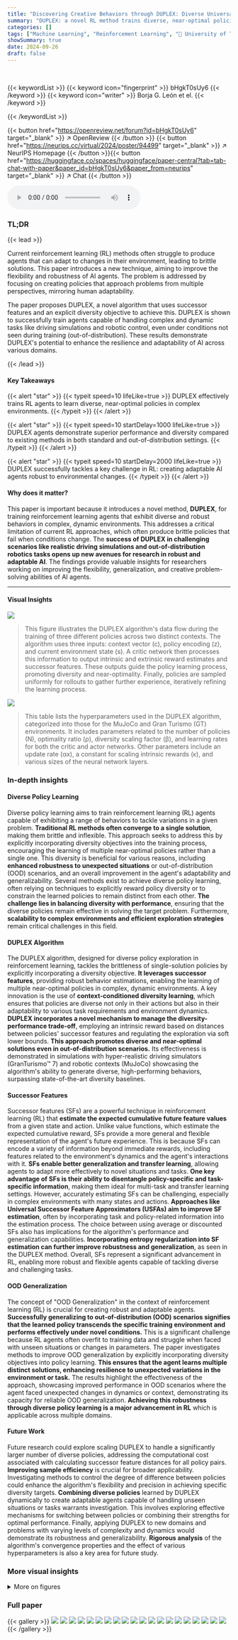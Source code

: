 ```yaml
---
title: "Discovering Creative Behaviors through DUPLEX: Diverse Universal Features for Policy Exploration"
summary: "DUPLEX: a novel RL method trains diverse, near-optimal policies in complex, dynamic environments by explicitly maximizing policy diversity using successor features.  It outperforms existing methods in..."
categories: []
tags: ["Machine Learning", "Reinforcement Learning", "🏢 University of Texas at Austin",]
showSummary: true
date: 2024-09-26
draft: false
---
```


<br>

{{< keywordList >}}
{{< keyword icon="fingerprint" >}} bHgkT0sUy6 {{< /keyword >}}
{{< keyword icon="writer" >}} Borja G. León et el. {{< /keyword >}}
 
{{< /keywordList >}}

{{< button href="https://openreview.net/forum?id=bHgkT0sUy6" target="_blank" >}}
↗ OpenReview
{{< /button >}}
{{< button href="https://neurips.cc/virtual/2024/poster/94499" target="_blank" >}}
↗ NeurIPS Homepage
{{< /button >}}{{< button href="https://huggingface.co/spaces/huggingface/paper-central?tab=tab-chat-with-paper&paper_id=bHgkT0sUy6&paper_from=neurips" target="_blank" >}}
↗ Chat
{{< /button >}}



<audio controls>
    <source src="https://ai-paper-reviewer.com/bHgkT0sUy6/podcast.wav" type="audio/wav">
    Your browser does not support the audio element.
</audio>


### TL;DR


{{< lead >}}

Current reinforcement learning (RL) methods often struggle to produce agents that can adapt to changes in their environment, leading to brittle solutions.  This paper introduces a new technique, aiming to improve the flexibility and robustness of AI agents.  The problem is addressed by focusing on creating policies that approach problems from multiple perspectives, mirroring human adaptability. 

The paper proposes DUPLEX, a novel algorithm that uses successor features and an explicit diversity objective to achieve this.  DUPLEX is shown to successfully train agents capable of handling complex and dynamic tasks like driving simulations and robotic control, even under conditions not seen during training (out-of-distribution). These results demonstrate DUPLEX's potential to enhance the resilience and adaptability of AI across various domains.

{{< /lead >}}


#### Key Takeaways

{{< alert "star" >}}
{{< typeit speed=10 lifeLike=true >}} DUPLEX effectively trains RL agents to learn diverse, near-optimal policies in complex environments. {{< /typeit >}}
{{< /alert >}}

{{< alert "star" >}}
{{< typeit speed=10 startDelay=1000 lifeLike=true >}} DUPLEX agents demonstrate superior performance and diversity compared to existing methods in both standard and out-of-distribution settings. {{< /typeit >}}
{{< /alert >}}

{{< alert "star" >}}
{{< typeit speed=10 startDelay=2000 lifeLike=true >}} DUPLEX successfully tackles a key challenge in RL: creating adaptable AI agents robust to environmental changes. {{< /typeit >}}
{{< /alert >}}

#### Why does it matter?
This paper is important because it introduces a novel method, **DUPLEX**, for training reinforcement learning agents that exhibit diverse and robust behaviors in complex, dynamic environments.  This addresses a critical limitation of current RL approaches, which often produce brittle policies that fail when conditions change. The **success of DUPLEX in challenging scenarios like realistic driving simulations and out-of-distribution robotics tasks opens up new avenues for research in robust and adaptable AI**. The findings provide valuable insights for researchers working on improving the flexibility, generalization, and creative problem-solving abilities of AI agents.

------
#### Visual Insights



![](https://ai-paper-reviewer.com/bHgkT0sUy6/figures_1_1.jpg)

> This figure illustrates the DUPLEX algorithm's data flow during the training of three different policies across two distinct contexts.  The algorithm uses three inputs: context vector (c), policy encoding (z), and current environment state (s). A critic network then processes this information to output intrinsic and extrinsic reward estimates and successor features.  These outputs guide the policy learning process, promoting diversity and near-optimality.  Finally, policies are sampled uniformly for rollouts to gather further experience, iteratively refining the learning process.





![](https://ai-paper-reviewer.com/bHgkT0sUy6/tables_15_1.jpg)

> This table lists the hyperparameters used in the DUPLEX algorithm, categorized into those for the MuJoCo and Gran Turismo (GT) environments.  It includes parameters related to the number of policies (N), optimality ratio (ρ), diversity scaling factor (β), and learning rates for both the critic and actor networks. Other parameters include an update rate (αx), a constant for scaling intrinsic rewards (κ), and various sizes of the neural network layers.





### In-depth insights


#### Diverse Policy Learning
Diverse policy learning aims to train reinforcement learning (RL) agents capable of exhibiting a range of behaviors to tackle variations in a given problem.  **Traditional RL methods often converge to a single solution**, making them brittle and inflexible.  This approach seeks to address this by explicitly incorporating diversity objectives into the training process, encouraging the learning of multiple near-optimal policies rather than a single one.  This diversity is beneficial for various reasons, including **enhanced robustness to unexpected situations** or out-of-distribution (OOD) scenarios, and an overall improvement in the agent's adaptability and generalizability.  Several methods exist to achieve diverse policy learning, often relying on techniques to explicitly reward policy diversity or to constrain the learned policies to remain distinct from each other.  **The challenge lies in balancing diversity with performance**, ensuring that the diverse policies remain effective in solving the target problem.  Furthermore, **scalability to complex environments and efficient exploration strategies** remain critical challenges in this field.

#### DUPLEX Algorithm
The DUPLEX algorithm, designed for diverse policy exploration in reinforcement learning, tackles the brittleness of single-solution policies by explicitly incorporating a diversity objective.  **It leverages successor features**, providing robust behavior estimations, enabling the learning of multiple near-optimal policies in complex, dynamic environments.  A key innovation is the use of **context-conditioned diversity learning**, which ensures that policies are diverse not only in their actions but also in their adaptability to various task requirements and environment dynamics.  **DUPLEX incorporates a novel mechanism to manage the diversity-performance trade-off**, employing an intrinsic reward based on distances between policies' successor features and regulating the exploration via soft lower bounds.  **This approach promotes diverse and near-optimal solutions even in out-of-distribution scenarios.** Its effectiveness is demonstrated in simulations with hyper-realistic driving simulators (GranTurismo™ 7) and robotic contexts (MuJoCo) showcasing the algorithm's ability to generate diverse, high-performing behaviors, surpassing state-of-the-art diversity baselines.

#### Successor Features
Successor features (SFs) are a powerful technique in reinforcement learning (RL) that **estimate the expected cumulative future feature values** from a given state and action.  Unlike value functions, which estimate the expected cumulative reward, SFs provide a more general and flexible representation of the agent's future experience.  This is because SFs can encode a variety of information beyond immediate rewards, including features related to the environment's dynamics and the agent's interactions with it.  **SFs enable better generalization and transfer learning**, allowing agents to adapt more effectively to novel situations and tasks.  **One key advantage of SFs is their ability to disentangle policy-specific and task-specific information**, making them ideal for multi-task and transfer learning settings.  However, accurately estimating SFs can be challenging, especially in complex environments with many states and actions.  **Approaches like Universal Successor Feature Approximators (USFAs) aim to improve SF estimation**, often by incorporating task and policy-related information into the estimation process.  The choice between using average or discounted SFs also has implications for the algorithm's performance and generalization capabilities.  **Incorporating entropy regularization into SF estimation can further improve robustness and generalization**, as seen in the DUPLEX method.  Overall, SFs represent a significant advancement in RL, enabling more robust and flexible agents capable of tackling diverse and challenging tasks.

#### OOD Generalization
The concept of "OOD Generalization" in the context of reinforcement learning (RL) is crucial for creating robust and adaptable agents.  **Successfully generalizing to out-of-distribution (OOD) scenarios signifies that the learned policy transcends the specific training environment and performs effectively under novel conditions.** This is a significant challenge because RL agents often overfit to training data and struggle when faced with unseen situations or changes in parameters. The paper investigates methods to improve OOD generalization by explicitly incorporating diversity objectives into policy learning. **This ensures that the agent learns multiple distinct solutions, enhancing resilience to unexpected variations in the environment or task.** The results highlight the effectiveness of the approach, showcasing improved performance in OOD scenarios where the agent faced unexpected changes in dynamics or context,  demonstrating its capacity for reliable OOD generalization. **Achieving this robustness through diverse policy learning is a major advancement in RL** which is applicable across multiple domains.

#### Future Work
Future research could explore scaling DUPLEX to handle a significantly larger number of diverse policies, addressing the computational cost associated with calculating successor feature distances for all policy pairs.  **Improving sample efficiency** is crucial for broader applicability.  Investigating methods to control the degree of difference between policies could enhance the algorithm's flexibility and precision in achieving specific diversity targets.  **Combining diverse policies** learned by DUPLEX dynamically to create adaptable agents capable of handling unseen situations or tasks warrants investigation. This involves exploring effective mechanisms for switching between policies or combining their strengths for optimal performance.  Finally, applying DUPLEX to new domains and problems with varying levels of complexity and dynamics would demonstrate its robustness and generalizability.  **Rigorous analysis** of the algorithm's convergence properties and the effect of various hyperparameters is also a key area for future study.


### More visual insights

<details>
<summary>More on figures
</summary>


![](https://ai-paper-reviewer.com/bHgkT0sUy6/figures_6_1.jpg)

> This figure displays the results of the DUPLEX and DOMINO algorithms on the Gran Turismo 7 (GT) racing simulator.  Subfigure (a) shows the reward-diversity trade-off, illustrating that DUPLEX achieves both high rewards and high diversity, unlike DOMINO. Subfigure (b) demonstrates the number of active policies (those that complete laps) over training epochs, highlighting DUPLEX's ability to maintain a diverse set of active policies.  Subfigure (c) presents the minimum lap times achieved by each policy, further showcasing the diverse performance of DUPLEX.


![](https://ai-paper-reviewer.com/bHgkT0sUy6/figures_7_1.jpg)

> This figure presents the results of the DUPLEX and DOMINO algorithms on the Gran Turismo 7 (GT) racing simulator.  Panel (a) shows the reward-diversity trade-off, illustrating that DUPLEX achieves both high rewards and high diversity, unlike DOMINO. Panel (b) displays the number of active (finishing) policies over training epochs, showing DUPLEX maintains a diverse set of active policies. Panel (c) shows the minimum lap times achieved by each policy, highlighting the diversity in performance across policies. The use of a soft lower bound (β) in DUPLEX is crucial for focusing the search for diverse policies in a near-optimal region.


![](https://ai-paper-reviewer.com/bHgkT0sUy6/figures_8_1.jpg)

> This figure presents the results of the experiments conducted in Gran Turismo 7 (GT).  Panel (a) shows the reward-diversity trade-off, comparing DUPLEX and DOMINO.  DUPLEX shows a better balance between reward and diversity than DOMINO. Panel (b) illustrates the number of active policies (those that complete laps) over training epochs, highlighting the sustained diversity of DUPLEX.  Panel (c) displays the minimum lap times achieved by the diverse policies learned by each algorithm, further demonstrating the diverse and competitive driving behaviors learned by DUPLEX.


![](https://ai-paper-reviewer.com/bHgkT0sUy6/figures_8_2.jpg)

> This figure shows the results of the DUPLEX algorithm in the Gran Turismo 7 (GT) environment.  Panel (a) presents a reward-diversity trade-off curve, comparing DUPLEX and DOMINO, highlighting DUPLEX's ability to achieve both high reward and high diversity. Panel (b) illustrates the number of active policies (those that complete a lap) over training epochs, demonstrating that DUPLEX maintains a diverse set of active policies.  Finally, panel (c) shows the minimum lap times achieved by the diverse policies, further emphasizing the competitive performance of all policies learned by DUPLEX.


![](https://ai-paper-reviewer.com/bHgkT0sUy6/figures_13_1.jpg)

> This figure displays the performance of DUPLEX and DOMINO on the MuJoCo Walker environment for a single task.  Both algorithms used the average occupancy metric (dav) instead of estimating successor features (SFs).  The left panel shows the reward obtained by the best-performing policy for each method, while the right panel shows the average reward across all policies. The results highlight the superior performance of DUPLEX in achieving both high rewards and diversity.  A baseline result using vanilla SAC is also provided for context.


</details>






### Full paper

{{< gallery >}}
<img src="https://ai-paper-reviewer.com/bHgkT0sUy6/1.png" class="grid-w50 md:grid-w33 xl:grid-w25" />
<img src="https://ai-paper-reviewer.com/bHgkT0sUy6/2.png" class="grid-w50 md:grid-w33 xl:grid-w25" />
<img src="https://ai-paper-reviewer.com/bHgkT0sUy6/3.png" class="grid-w50 md:grid-w33 xl:grid-w25" />
<img src="https://ai-paper-reviewer.com/bHgkT0sUy6/4.png" class="grid-w50 md:grid-w33 xl:grid-w25" />
<img src="https://ai-paper-reviewer.com/bHgkT0sUy6/5.png" class="grid-w50 md:grid-w33 xl:grid-w25" />
<img src="https://ai-paper-reviewer.com/bHgkT0sUy6/6.png" class="grid-w50 md:grid-w33 xl:grid-w25" />
<img src="https://ai-paper-reviewer.com/bHgkT0sUy6/7.png" class="grid-w50 md:grid-w33 xl:grid-w25" />
<img src="https://ai-paper-reviewer.com/bHgkT0sUy6/8.png" class="grid-w50 md:grid-w33 xl:grid-w25" />
<img src="https://ai-paper-reviewer.com/bHgkT0sUy6/9.png" class="grid-w50 md:grid-w33 xl:grid-w25" />
<img src="https://ai-paper-reviewer.com/bHgkT0sUy6/10.png" class="grid-w50 md:grid-w33 xl:grid-w25" />
<img src="https://ai-paper-reviewer.com/bHgkT0sUy6/11.png" class="grid-w50 md:grid-w33 xl:grid-w25" />
<img src="https://ai-paper-reviewer.com/bHgkT0sUy6/12.png" class="grid-w50 md:grid-w33 xl:grid-w25" />
<img src="https://ai-paper-reviewer.com/bHgkT0sUy6/13.png" class="grid-w50 md:grid-w33 xl:grid-w25" />
<img src="https://ai-paper-reviewer.com/bHgkT0sUy6/14.png" class="grid-w50 md:grid-w33 xl:grid-w25" />
<img src="https://ai-paper-reviewer.com/bHgkT0sUy6/15.png" class="grid-w50 md:grid-w33 xl:grid-w25" />
<img src="https://ai-paper-reviewer.com/bHgkT0sUy6/16.png" class="grid-w50 md:grid-w33 xl:grid-w25" />
<img src="https://ai-paper-reviewer.com/bHgkT0sUy6/17.png" class="grid-w50 md:grid-w33 xl:grid-w25" />
<img src="https://ai-paper-reviewer.com/bHgkT0sUy6/18.png" class="grid-w50 md:grid-w33 xl:grid-w25" />
<img src="https://ai-paper-reviewer.com/bHgkT0sUy6/19.png" class="grid-w50 md:grid-w33 xl:grid-w25" />
<img src="https://ai-paper-reviewer.com/bHgkT0sUy6/20.png" class="grid-w50 md:grid-w33 xl:grid-w25" />
{{< /gallery >}}